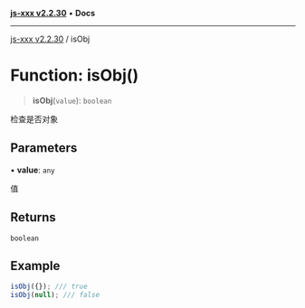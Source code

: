[**js-xxx v2.2.30**](../README.md) • **Docs**

***

[js-xxx v2.2.30](../README.md) / isObj

# Function: isObj()

> **isObj**(`value`): `boolean`

检查是否对象

## Parameters

• **value**: `any`

值

## Returns

`boolean`

## Example

```ts
isObj({}); /// true
isObj(null); /// false
```

